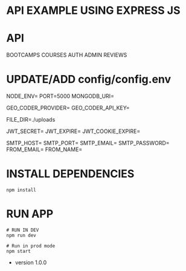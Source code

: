 # API EXAMPLE USING EXPRESS JS

# API
BOOTCAMPS
COURSES
AUTH
ADMIN
REVIEWS

# UPDATE/ADD config/config.env
NODE_ENV=
PORT=5000
MONGODB_URI=

GEO_CODER_PROVIDER=
GEO_CODER_API_KEY=

FILE_DIR=./uploads

JWT_SECRET=
JWT_EXPIRE=
JWT_COOKIE_EXPIRE=

SMTP_HOST=
SMTP_PORT=
SMTP_EMAIL=
SMTP_PASSWORD=
FROM_EMAIL=
FROM_NAME=

# INSTALL DEPENDENCIES
```
npm install
``````


# RUN APP
```
# RUN IN DEV
npm run dev

# Run in prod mode
npm start
```

- version 1.0.0

